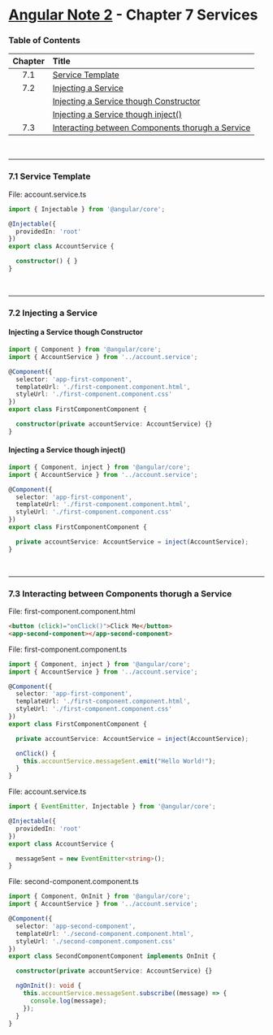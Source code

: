 # [Angular Note 2](../README.md) - Chapter 7 Services

### Table of Contents
| Chapter | Title |
| :-: | :- |
| 7.1 | [Service Template](#71-service-template) |
| 7.2 | [Injecting a Service](#72-injecting-a-service) |
| | [Injecting a Service though Constructor](#injecting-a-service-though-constructor) |
| | [Injecting a Service though inject()](#injecting-a-service-though-inject) |
| 7.3 | [Interacting between Components thorugh a Service](#73-interacting-between-components-thorugh-a-service) |

<br>
<hr>

### 7.1 Service Template
File: account.service.ts
```ts
import { Injectable } from '@angular/core';

@Injectable({
  providedIn: 'root'
})
export class AccountService {

  constructor() { }
}
```

<br>
<hr>

### 7.2 Injecting a Service
#### Injecting a Service though Constructor
```ts
import { Component } from '@angular/core';
import { AccountService } from '../account.service';

@Component({
  selector: 'app-first-component',
  templateUrl: './first-component.component.html',
  styleUrl: './first-component.component.css'
})
export class FirstComponentComponent {

  constructor(private accountService: AccountService) {}
}
```

#### Injecting a Service though inject()
```ts
import { Component, inject } from '@angular/core';
import { AccountService } from '../account.service';

@Component({
  selector: 'app-first-component',
  templateUrl: './first-component.component.html',
  styleUrl: './first-component.component.css'
})
export class FirstComponentComponent {

  private accountService: AccountService = inject(AccountService);
}
```

<br>
<hr>

### 7.3 Interacting between Components thorugh a Service
File: first-component.component.html
```html
<button (click)="onClick()">Click Me</button>
<app-second-component></app-second-component>
```
File: first-component.component.ts
```ts
import { Component, inject } from '@angular/core';
import { AccountService } from '../account.service';

@Component({
  selector: 'app-first-component',
  templateUrl: './first-component.component.html',
  styleUrl: './first-component.component.css'
})
export class FirstComponentComponent {

  private accountService: AccountService = inject(AccountService);

  onClick() {
    this.accountService.messageSent.emit("Hello World!");
  }
}
```
File: account.service.ts
```ts
import { EventEmitter, Injectable } from '@angular/core';

@Injectable({
  providedIn: 'root'
})
export class AccountService {

  messageSent = new EventEmitter<string>();
}
```
File: second-component.component.ts
```ts
import { Component, OnInit } from '@angular/core';
import { AccountService } from '../account.service';

@Component({
  selector: 'app-second-component',
  templateUrl: './second-component.component.html',
  styleUrl: './second-component.component.css'
})
export class SecondComponentComponent implements OnInit {

  constructor(private accountService: AccountService) {}

  ngOnInit(): void {
    this.accountService.messageSent.subscribe((message) => {
      console.log(message);
    });
  }
}
```
